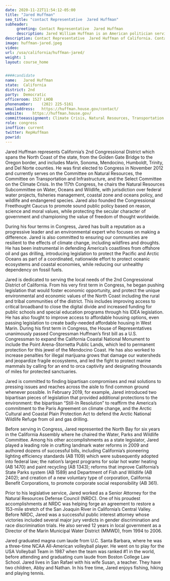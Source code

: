 ```yaml
---
date: 2020-11-22T11:54:12-05:00
title: "Jared Huffman"
seo_title: "contact Representative  Jared Huffman"
subheader:
     greeting: Contact Representative  Jared Huffman 
     description: Jared William Huffman is an American politician serving as the U.S. Representative for California's 2nd congressional district since 2013. He is a member of the Democratic Party. From 2006 to 2012, Huffman was a member of the California State Assembly, representing the 6th district.
description: Contact Representative  Jared Huffman of California. Contact information for Jared Huffman includes email address, phone number, and mailing address.
image: huffman-jared.jpeg
video: 
url: /usa/california/huffman-jared/
weight: 1
layout: course_home


####candidate
name:	Jared Huffman
state:	California
district: 2nd
party:	Democratic
officeroom:	1527 LHOB
phonenumber:	(202) 225-5161
emailaddress:	https://huffman.house.gov/contact/
website:	https://huffman.house.gov/
committeeassignment: Climate Crisis, Natural Resources, Transportation and Infrastructure
role: congress
inoffice: current
twitter: RepHuffman
powrid: 
---
```


Jared Huffman represents California’s 2nd Congressional District which spans the North Coast of the state, from the Golden Gate Bridge to the Oregon border, and includes Marin, Sonoma, Mendocino, Humboldt, Trinity, and Del Norte counties. He was first elected to Congress in November 2012 and currently serves on the Committee on Natural Resources, the Committee on Transportation and Infrastructure, and the Select Committee on the Climate Crisis. In the 117th Congress, he chairs the Natural Resources Subcommittee on Water, Oceans and Wildlife, with jurisdiction over federal water projects, fisheries management, coastal zone and oceans policy, and wildlife and endangered species. Jared also founded the Congressional Freethought Caucus to promote sound public policy based on reason, science and moral values, while protecting the secular character of government and championing the value of freedom of thought worldwide.
 
During his four terms in Congress, Jared has built a reputation as a progressive leader and an environmental expert who focuses on making a difference. Jared is also committed to ensuring our communities are resilient to the effects of climate change, including wildfires and droughts. He has been instrumental in defending America’s coastlines from offshore oil and gas drilling, introducing legislation to protect the Pacific and Arctic Oceans as part of a coordinated, nationwide effort to protect oceanic ecosystems and coastal economies, while reducing our unhealthy dependency on fossil fuels.
 
Jared is dedicated to serving the local needs of the 2nd Congressional District of California. From his very first term in Congress, he began pushing legislation that would foster economic opportunity, and protect the unique environmental and economic values of the North Coast including the rural and tribal communities of the district. This includes improving access to critical broadband to close the digital divide and increased funding for public schools and special education programs through his IDEA legislation. He has also fought to improve access to affordable housing options, even passing legislation to create badly-needed affordable housing in West Marin. During his first term in Congress, the House of Representatives unanimously passed Congressman Huffman’s first bill as a U.S. Congressman to expand the California Coastal National Monument to include the Point Arena-Stornetta Public Lands, which led to permanent protection for this jewel of the Mendocino Coast. He has also worked to increase penalties for illegal marijuana grows that damage our watersheds and jeopardize fragile ecosystems, and led the fight to protect marine mammals by calling for an end to orca captivity and designating thousands of miles for protected sanctuaries.
 
Jared is committed to finding bipartisan compromises and real solutions to pressing issues and reaches across the aisle to find common ground whenever possible. In February 2019, for example, Jared introduced two bipartisan pieces of legislation that provided additional protections to the environment: the bipartisan “Still-In Resolution” to reaffirm the America’s commitment to the Paris Agreement on climate change, and the Arctic Cultural and Coastal Plain Protection Act to defend the Arctic National Wildlife Refuge from oil and gas drilling.
 
Before serving in Congress, Jared represented the North Bay for six years in the California Assembly where he chaired the Water, Parks and Wildlife Committee. Among his other accomplishments as a state legislator, Jared played a leading role in crafting landmark water reforms in 2009 and authored dozens of successful bills, including California’s pioneering lighting efficiency standards (AB 1109) which were subsequently adopted into federal law; the nation’s largest programs for solar hot water heating (AB 1470) and paint recycling (AB 1343); reforms that improve California’s State Parks system (AB 1589) and Department of Fish and Wildlife (AB 2402); and creation of a new voluntary type of corporation, California Benefit Corporations, to promote corporate social responsibility (AB 361).
 
Prior to his legislative service, Jared worked as a Senior Attorney for the Natural Resources Defense Council (NRDC). One of his proudest accomplishments at NRDC was helping forge an agreement to restore a 153-mile stretch of the San Joaquin River in California’s Central Valley. Before NRDC, Jared was a successful public interest attorney whose victories included several major jury verdicts in gender discrimination and race discrimination trials. He also served 12 years in local government as a Director of the Marin Municipal Water District (MMWD), from 1994 to 2006.
 
Jared graduated magna cum laude from U.C. Santa Barbara, where he was a three-time NCAA All-American volleyball player. He went on to play for the USA Volleyball Team in 1987 when the team was ranked #1 in the world, before attending and graduating cum laude from Boston College Law School. Jared lives in San Rafael with his wife Susan, a teacher. They have two children, Abby and Nathan. In his free time, Jared enjoys fishing, hiking and playing tennis.